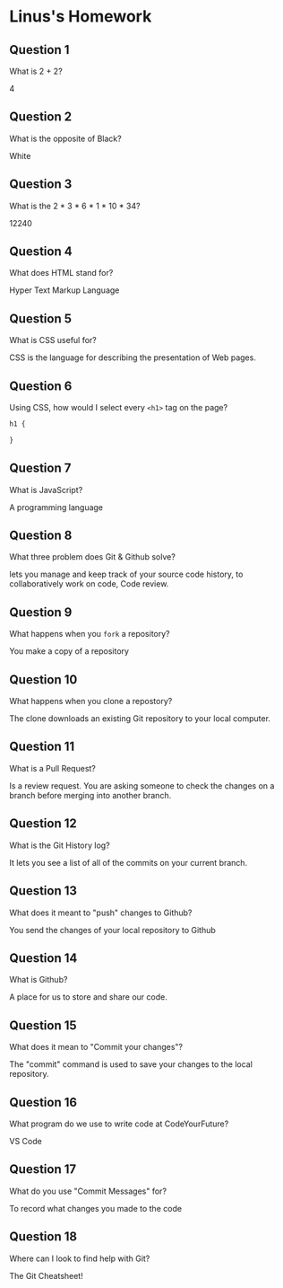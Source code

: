 # Linus's Homework

## Question 1

What is 2 + 2?

4

## Question 2

What is the opposite of Black?

White

## Question 3

What is the  2 * 3 * 6 * 1 * 10 * 34?

12240

## Question 4 

What does HTML stand for?

Hyper Text Markup Language

## Question 5

What is CSS useful for?

CSS is the language for describing the presentation of Web pages.

## Question 6

Using CSS, how would I select every `<h1>` tag on the page?

```css
h1 {

}
```

## Question 7

What is JavaScript?

A programming language

## Question 8

What three problem does Git & Github solve?

lets you manage and keep track of your source code history, to collaboratively work on code, Code review.

## Question 9

What happens when you `fork` a repository?

You make a copy of a repository

## Question 10 

What happens when you clone a repostory?

The clone downloads an existing Git repository to your local computer.

## Question 11

What is a Pull Request?

Is a review request. You are asking someone to check the changes on a branch before merging into another branch.

## Question 12

What is the Git History log?

It lets you see a list of all of the commits on your current branch.

## Question 13

What does it meant to "push" changes to Github?

You send the changes of your local repository to Github

## Question 14

What is Github?

A place for us to store and share our code.

## Question 15

What does it mean to "Commit your changes"?

The "commit" command is used to save your changes to the local repository.

## Question 16

What program do we use to write code at CodeYourFuture?

VS Code

## Question 17

What do you use "Commit Messages" for?

To record what changes you made to the code

## Question 18

Where can I look to find help with Git?

The Git Cheatsheet!
